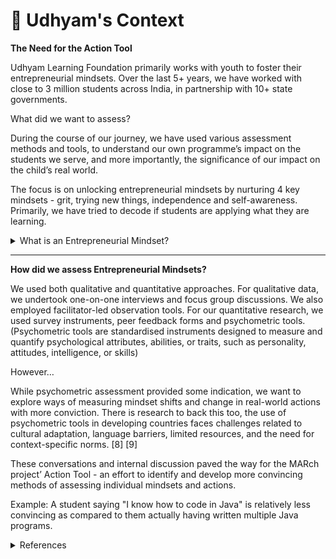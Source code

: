 # 🔐 Udhyam's Context

**The Need for the Action Tool**

Udhyam Learning Foundation primarily works with youth to foster their entrepreneurial mindsets. Over the last 5+ years, we have worked with close to 3 million students across India, in partnership with 10+ state governments.&#x20;

What did we want to assess?&#x20;

During the course of our journey, we have used various assessment methods and tools, to understand our own programme’s impact on the students we serve, and more importantly, the significance of our impact on the child’s real world.&#x20;

The focus is on unlocking entrepreneurial mindsets by nurturing 4 key mindsets - grit, trying new things, independence and self-awareness. Primarily, we have tried to decode if students are applying what they are learning.

<details>

<summary>What is an Entrepreneurial Mindset?</summary>

An Entrepreneurial mindset is a way of thinking that is focused on identifying and taking advantage of opportunities. People with this mindset are typically creative, resourceful, and willing to take risks. They are also able to learn from their mistakes and pivot their approach when necessary.

</details>

***

**How did we assess Entrepreneurial Mindsets?**&#x20;

We used both qualitative and quantitative approaches. For qualitative data, we undertook one-on-one interviews and focus group discussions.  We also employed facilitator-led observation tools. For our quantitative research, we used survey instruments, peer feedback forms and psychometric tools. (Psychometric tools are standardised instruments designed to measure and quantify psychological attributes, abilities, or traits, such as personality, attitudes, intelligence, or skills)

However…

While psychometric assessment provided some indication, we want to explore ways of measuring mindset shifts and change in real-world actions with more conviction. There is research to back this too, the use of psychometric tools in developing countries faces challenges related to cultural adaptation, language barriers, limited resources, and the need for context-specific norms. \[8] \[9]

These conversations and internal discussion paved the way for the MARch project’ Action Tool - an effort to identify and develop more convincing methods of assessing individual mindsets and actions.

Example: A student saying "I know how to code in Java" is relatively less convincing as compared to them actually having written multiple Java programs.

<details>

<summary>References</summary>

1. O'Connor, J., Stone, H., & Morrison, B. (2016, April 24). 'Every month for the next several years, 1 million Indians will turn 18'. [The Guardian](https://www.theguardian.com/books/2016/apr/24/somini-sengupta-the-end-of-karma-interview).
2. Telling Numbers: Over half of India's population is still under age 30, slight dip in last 5 years. (2022, May 11). [The Indian Express](https://indianexpress.com/article/explained/half-indias-population-under-age-30-nfhs-explained-7910458/).
3. Partnership for 21st Century Learning. (2016). [Framework for 21st Century Learning](http://www.p21.org/storage/documents/docs/P21\_framework\_0816.pdf).
4. World Economic Forum. (2015). [New Vision for Education: Unlocking Human Potential](https://www3.weforum.org/docs/WEFUSA\_NewVisionforEducation\_Report2015.pdf).
5. Manpower Group. 2014. The Talent Shortage Continues: How the Ever Changing Role of HR Can Bridge the Gap.”&#x20;
6. Murthy, S.V. Ramana, (2019). “[Measuring Informal Economy in India\_ Indian Experience.](https://www.imf.org/-/media/Files/Conferences/2019/7th-statistics-forum/session-ii-murthy.ashx)” International Monetary Fund.
7. Government of India. (2023). [National Curriculum Framework for School Education 2023](https://ncf.ncert.gov.in/webadmin/assets/ba0dd5d8-b8f9-4315-9e14-403752acdc26). National Council of Educational Research and Training (NCERT).
8. Hughes, D. (2018).[ Psychometric Validity: Establishing the Accuracy and Appropriateness of psychometric measures](https://pure.manchester.ac.uk/ws/portalfiles/portal/51526413/24.\_Hughes\_Psychometric\_Validity.\_Establishing\_the\_Accuracy\_and\_Appropriateness\_of\_Psychometric\_Measures.pdf). In The Wiley Handbook of Psychometric Testing: A Multidisciplinary Approach to Survey, Scale and Test Development John Wiley & Sons Ltd.
9. Morgado, F.F.R., Meireles, J.F.F., Neves, C.M. et al. (2018). [Scale development: ten main limitations and recommendations to improve future research practices](https://prc.springeropen.com/articles/10.1186/s41155-016-0057-1). Psicol. Refl. Crít. 30, 3 ). https://doi.org/10.1186/s41155-016-0057-1

</details>
